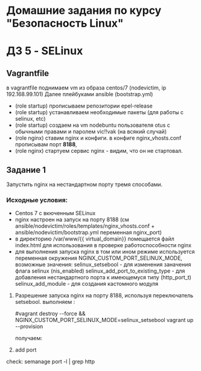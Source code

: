 Домашние задания по курсу "Безопасность Linux"
===============================================

ДЗ 5 - SELinux
==============

Vagrantfile
------------

в vagrantfile поднимаем vm из образа centos/7 (nodevictim, ip 192.168.99.101)
Далее плейбуками ansible (bootstrap.yml)
- (role startup) прописываем репозитории epel-release 
- (role startup) устанавливаем необходимые пакеты (для работы с selinux, etc)
- (role startup) создаем на vm nodebuntu пользователя otus с обычными правами и паролем vic!!vak (на всякий случай)
- (role nginx) ставим nginx и конфиги. в конфиге nginx_vhosts.conf прописывам порт <b>8188</b>, 
- (role nginx) стартуем сервис nginx - видим, что он не стартовал.

Задание 1
-----------
Запустить nginx на нестандартном порту тремя способами.

### Исходные условия: 
- Centos 7 с вкюченным SELinux
- nginx настроен на запуск на порту 8188 (см ansible/nodevictim/roles/templates/nginx_vhosts.conf + ansible/nodevictim/bootstrap.yml переменная nginx_port)
- в директорию /var/www/{{ virtual_domain}} помещается файл index.html для использования в проверке работоспособности nginx 
- для выполнения запуска nginx в том или ином режиме используется переменная окружения NGINX_CUSTOM_PORT_SELINUX_MODE, возможные значения:
  selinux_setsebool - для изменения заначения флага selinux (nis_enabled)
  selinux_add_port_to_existing_type - для добавления нестандартного порта к имеющемуся типу (http_port_t)
  selinux_add_module - для создания кастомного модуля 

1. Разрешение запуска nginx на порту 8188, используя  переключатель setsebool. 
   выполняем :

   #vagrant destroy --force && NGINX_CUSTOM_PORT_SELINUX_MODE=selinux_setsebool vagrant up --provision  

   получаем:
   

3. add port

check: semanage port -l | grep http


